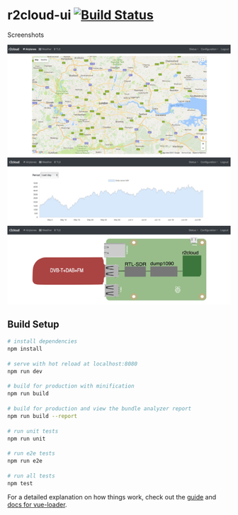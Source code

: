 # r2cloud-ui [![Build Status](https://travis-ci.org/dernasherbrezon/r2cloud-ui.svg?branch=master)](https://travis-ci.org/dernasherbrezon/r2cloud-ui)

Screenshots

![screen1](/doc/img1.jpg?raw=true)
![screen2](/doc/img2.jpg?raw=true)
![screen3](/doc/img3.jpg?raw=true)

## Build Setup

``` bash
# install dependencies
npm install

# serve with hot reload at localhost:8080
npm run dev

# build for production with minification
npm run build

# build for production and view the bundle analyzer report
npm run build --report

# run unit tests
npm run unit

# run e2e tests
npm run e2e

# run all tests
npm test
```

For a detailed explanation on how things work, check out the [guide](http://vuejs-templates.github.io/webpack/) and [docs for vue-loader](http://vuejs.github.io/vue-loader). 
